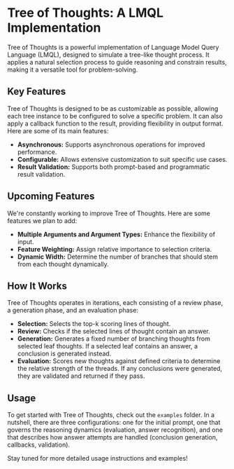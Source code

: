 # Tree of Thoughts: A LMQL Implementation

Tree of Thoughts is a powerful implementation of Language Model Query Language (LMQL), designed to simulate a tree-like thought process. It applies a natural selection process to guide reasoning and constrain results, making it a versatile tool for problem-solving.

## Key Features

Tree of Thoughts is designed to be as customizable as possible, allowing each tree instance to be configured to solve a specific problem. It can also apply a callback function to the result, providing flexibility in output format. Here are some of its main features:

- **Asynchronous:** Supports asynchronous operations for improved performance.
- **Configurable:** Allows extensive customization to suit specific use cases.
- **Result Validation:** Supports both prompt-based and programmatic result validation.

## Upcoming Features

We're constantly working to improve Tree of Thoughts. Here are some features we plan to add:

- **Multiple Arguments and Argument Types:** Enhance the flexibility of input.
- **Feature Weighting:** Assign relative importance to selection criteria.
- **Dynamic Width:** Determine the number of branches that should stem from each thought dynamically.

## How It Works

Tree of Thoughts operates in iterations, each consisting of a review phase, a generation phase, and an evaluation phase:

- **Selection:** Selects the top-k scoring lines of thought.
- **Review:** Checks if the selected lines of thought contain an answer.
- **Generation:** Generates a fixed number of branching thoughts from selected leaf thoughts. If a selected leaf contains an answer, a conclusion is generated instead.
- **Evaluation:** Scores new thoughts against defined criteria to determine the relative strength of the threads. If any conclusions were generated, they are validated and returned if they pass.

## Usage

To get started with Tree of Thoughts, check out the `examples` folder. In a nutshell, there are three configurations: one for the initial prompt, one that governs the reasoning dynamics (evaluation, answer recognition), and one that describes how answer attempts are handled (conclusion generation, callbacks, validation).

Stay tuned for more detailed usage instructions and examples!